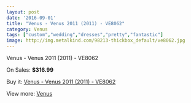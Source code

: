 ```yaml
---
layout: post
date: '2016-09-01'
title: "Venus - Venus 2011 (2011) - VE8062"
category: Venus
tags: ["custom","wedding","dresses","pretty","fantastic"]
image: http://img.metalkind.com/98213-thickbox_default/ve8062.jpg
---
```

Venus - Venus 2011 (2011) - VE8062

On Sales: **$316.99**
<a href="https://www.metalkind.com/en/venus/4039-ve8062.html"><amp-img layout="responsive" width="600" height="600" src="//img.metalkind.com/98213-thickbox_default/ve8062.jpg" alt="Venus - Venus 2011 (2011) - VE8062 0" /></a>
<a href="https://www.metalkind.com/en/venus/4039-ve8062.html"><amp-img layout="responsive" width="600" height="600" src="//img.metalkind.com/98214-thickbox_default/ve8062.jpg" alt="Venus - Venus 2011 (2011) - VE8062 1" /></a>

Buy it: [Venus - Venus 2011 (2011) - VE8062](https://www.metalkind.com/en/venus/4039-ve8062.html "Venus - Venus 2011 (2011) - VE8062")

View more: [Venus](https://www.metalkind.com/en/112-venus "Venus")